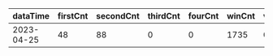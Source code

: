 |dataTime|firstCnt|secondCnt|thirdCnt|fourCnt|winCnt|vrate|wrate|
|-|-|-|-|-|-|-|-|
|2023-04-25|48|88|0|0|1735|0%|0%|